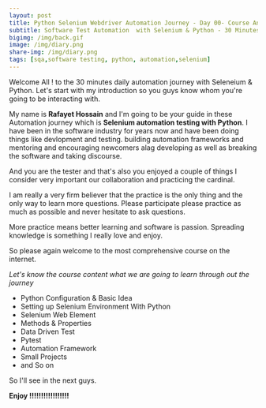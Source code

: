 ```yaml
---
layout: post
title: Python Selenium Webdriver Automation Journey - Day 00- Course Announcement
subtitle: Software Test Automation  with Selenium & Python - 30 Minutes A Day Challenge
bigimg: /img/back.gif
image: /img/diary.png
share-img: /img/diary.png
tags: [sqa,software testing, python, automation,selenium]
---
```


Welcome All ! to the 30 minutes daily automation journey with Seleneium & Python. 
Let's start with my introduction so you guys know whom you're going to be interacting with.

My name is **Rafayet Hossain** and I'm going to be your guide in these Automation journey which is **Selenium automation testing with Python**. I have been in the software industry for years now and have been doing things like devlopment and testing.  building automation frameworks and mentoring and encouraging newcomers alag developing as well as breaking the software and taking discourse.

And you are the tester and that's also you enjoyed a couple of things I consider very important our collaboration and practicing the cardinal.


I am really a very firm believer that the practice is the only thing and the only way to learn more questions.
Please participate please practice as much as possible and never hesitate to ask questions.

More practice means better learning and software is passion. Spreading knowledge is something I really love and enjoy.

So please again welcome to the most comprehensive course on the internet.

*Let's know the  course content what we are going to learn through out the journey*
* Python Configuration & Basic Idea
* Setting up Selenium Environment With Python
* Selenium Web Element 
* Methods & Properties
* Data Driven Test
* Pytest
* Automation Framework 
* Small Projects
* and So on

So I'll see in the next guys.

**Enjoy !!!!!!!!!!!!!!!!!**
